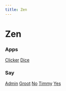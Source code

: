 ```yaml
---
title: Zen
---
```

# Zen

### Apps

[Clicker](/apps/clicker) [Dice](/apps/dice)

### Say

[Admin](/say/admin) [Groot](/say/groot) [No](/say/no) [Timmy](/say/timmy) [Yes](/say/yes)

